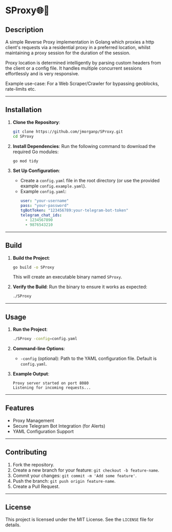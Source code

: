 # SProxy🌐🔀

## Description

A simple Reverse Proxy implementation in Golang which proxies a http client's requests via a residential proxy
in a preferred location, whilst maintaining a proxy session for the duration of the session.

Proxy location is determined intelligently by parsing custom headers from the client or a config file.
It handles multiple concurrent sessions effortlessly and is very responsive.

Example use-case: For a Web Scraper/Crawler for bypassing geoblocks, rate-limits etc.

---

## Installation

1. **Clone the Repository**:

   ```bash
   git clone https://github.com/jmorganp/SProxy.git
   cd SProxy
   ```

2. **Install Dependencies**: Run the following command to download the required Go modules:

   ```bash
   go mod tidy
   ```

3. **Set Up Configuration**:

   - Create a `config.yaml` file in the root directory (or use the provided example `config.example.yaml`).
   - Example `config.yaml`:
     ```yaml
     user: "your-username"
     pass: "your-password"
     tgBotToken: "123456789:your-telegram-bot-token"
     telegram_chat_ids:
       - 1234567890
       - 9876543210
     ```

---

## Build

1. **Build the Project**:

   ```bash
   go build -o SProxy
   ```

   This will create an executable binary named `SProxy`.

2. **Verify the Build**: Run the binary to ensure it works as expected:

   ```bash
   ./SProxy
   ```

---

## Usage

1. **Run the Project**:

   ```bash
   ./SProxy -config=config.yaml
   ```

2. **Command-line Options**:

   - `-config` (optional): Path to the YAML configuration file. Default is `config.yaml`.

3. **Example Output**:

   ```
   Proxy server started on port 8080
   Listening for incoming requests...
   ```

---

## Features

- Proxy Management
- Secure Telegram Bot Integration (for Alerts)
- YAML Configuration Support

---

## Contributing

1. Fork the repository.
2. Create a new branch for your feature: `git checkout -b feature-name`.
3. Commit your changes: `git commit -m 'Add some feature'`.
4. Push the branch: `git push origin feature-name`.
5. Create a Pull Request.

---

## License

This project is licensed under the MIT License. See the `LICENSE` file for details.

